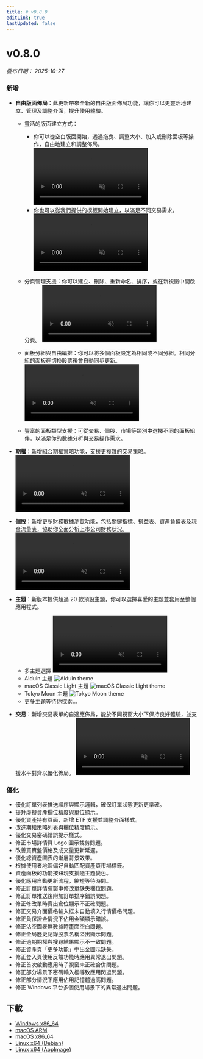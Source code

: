 ```yaml
---
title: # v0.8.0
editLink: true
lastUpdated: false
---
```


# v0.8.0 

_發布日期： 2025-10-27_

### 新增

- **自由版面佈局**：此更新帶來全新的自由版面佈局功能，讓你可以更靈活地建立、管理及調整介面，提升使用體驗。

  - 靈活的版面建立方式：

    - 你可以從空白版面開始，透過拖曳、調整大小、加入或刪除面板等操作，自由地建立和調整佈局。 <video src="https://assets.lbctrl.com/uploads/d02f6d8a-23c3-484b-82c5-46d7a1c3059a/tiles-from-blank.mp4" type="video/mp4" autoplay muted loop>Your browser does not support the video tag.</video>
    - 你也可以從我們提供的模板開始建立，以滿足不同交易需求。 <video src="https://assets.lbctrl.com/uploads/ea25894d-9d21-49b3-a829-157c615c9b02/tiles-from-template.mp4" type="video/mp4" autoplay muted loop>Your browser does not support the video tag.</video>

  - 分頁管理支援：你可以建立、刪除、重新命名、排序，或在新視窗中開啟分頁。 <video src="https://assets.lbctrl.com/uploads/ac6c6db8-b3ac-4006-83c4-fbce414d9d20/manager-custom-tabs.mp4" type="video/mp4" autoplay muted loop>Your browser does not support the video tag.</video>

  - 面板分組與自由編排：你可以將多個面板設定為相同或不同分組。相同分組的面板在切換股票後會自動同步更新。 <video src="https://assets.lbctrl.com/uploads/302b3148-5949-46b4-9edf-30a06ba03193/group-panels.mp4" type="video/mp4" autoplay muted loop>Your browser does not support the video tag.</video>

  - 豐富的面板類型支援：可從交易、個股、市場等類別中選擇不同的面板組件，以滿足你的數據分析與交易操作需求。

- **期權**：新增組合期權策略功能，支援更複雜的交易策略。 <video src="https://assets.lbctrl.com/uploads/5a7db1da-9e9e-483e-a54f-7a81b5bd570d/strategy-options.mp4" type="video/mp4" autoplay muted loop>Your browser does not support the video tag.</video>

- **個股**：新增更多財務數據瀏覽功能，包括關鍵指標、損益表、資產負債表及現金流量表，協助你全面分析上市公司財務狀況。 <video src="https://assets.lbctrl.com/uploads/6ee945ad-119a-4419-b809-fb814db573da/finance-charts.mp4" type="video/mp4" autoplay muted loop>Your browser does not support the video tag.</video>

- **主題**：新版本提供超過 20 款預設主題，你可以選擇喜愛的主題並套用至整個應用程式。

  - 多主題選擇 <video src="https://assets.lbctrl.com/uploads/0c8c3bf7-1423-48d4-8a30-c0741c3d669c/themes.mp4" type="video/mp4" autoplay muted loop>Your browser does not support the video tag.</video>
  - Alduin 主題 <img src="https://assets.lbctrl.com/uploads/4025b34d-2096-4596-b518-f311be9adbe0/alduin.png" alt="Alduin theme">
  - macOS Classic Light 主題 <img src="https://assets.lbctrl.com/uploads/19cfdf14-7ebd-4089-880b-1ddff4acc6fc/macos-classic-light.png" alt="macOS Classic Light theme">
  - Tokyo Moon 主題 <img src="https://assets.lbctrl.com/uploads/118aef31-31d6-4ba3-9de5-03de1f5b676e/tokyo-moon.png" alt="Tokyo Moon theme">
  - 更多主題等待你探索...

- **交易**：新增交易表單的自適應佈局，能於不同視窗大小下保持良好體驗，並支援水平對齊以優化佈局。 <video src="https://assets.lbctrl.com/uploads/78987b9e-572d-4863-bc93-7e9735f57320/responsive-form.mp4" type="video/mp4" autoplay muted loop>Your browser does not support the video tag.</video>

### 優化

- 優化訂單列表推送順序與顯示邏輯，確保訂單狀態更新更準確。
- 提升虛擬資產欄位精度與單位顯示。
- 優化資產持有頁面，新增 ETF 支援並調整介面樣式。
- 改進期權策略列表與欄位精度顯示。
- 優化交易密碼錯誤提示樣式。
- 修正市場詳情頁 Logo 圖示裁剪問題。
- 改善買賣盤價格及成交量更新延遲。
- 優化總資產圖表的漸層背景效果。
- 根據使用者地區偏好自動匹配資產頁市場標籤。
- 資產面板的功能按鈕現支援隨主題變色。
- 優化應用自動更新流程，縮短等待時間。
- 修正訂單詳情彈窗中修改單缺失欄位問題。
- 修正訂單推送後附加訂單排序錯誤問題。
- 修正修改單時賣出倉位顯示不正確問題。
- 修正交易介面價格輸入框未自動填入行情價格問題。
- 修正負保證金情況下佔用金額顯示錯誤。
- 修正沽空圖表無數據時畫面空白問題。
- 修正全局歷史記錄股票名稱溢出顯示問題。
- 修正過期期權與搜尋結果顯示不一致問題。
- 修正資產頁「更多功能」中出金圖示缺失。
- 修正登入頁使用反饋功能時應用異常退出問題。
- 修正首次啟動應用時子視窗未正確合併問題。
- 修正部分場景下密碼輸入框導致應用閃退問題。
- 修正部分情況下應用佔用記憶體過高問題。
- 修正 Windows 平台多個使用場景下的異常退出問題。

## 下載

- [Windows x86_64](https://assets.lbkrs.com/github/release/longbridge-desktop/stable/longbridge-v0.8.0-windows-x86_64.exe)
- [macOS ARM](https://assets.lbkrs.com/github/release/longbridge-desktop/stable/longbridge-v0.8.0-macos-aarch64.dmg)
- [macOS x86_64](https://assets.lbkrs.com/github/release/longbridge-desktop/stable/longbridge-v0.8.0-macos-x86_64.dmg)
- [Linux x64 (Debian)](https://assets.lbkrs.com/github/release/longbridge-desktop/stable/longbridge-v0.8.0-linux-x86_64.deb)
- [Linux x64 (AppImage)](https://assets.lbkrs.com/github/release/longbridge-desktop/stable/longbridge-v0.8.0-linux-x86_64.AppImage)